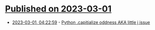 # [Published on 2023-03-01](index.md)

* [2023-03-01, 04:22:59](https://lobste.rs/s/9culnk/python_capitialize_oddness_aka_little_j) - [Python .capitialize oddness AKA little j issue](https://jjasghar.github.io/blog/2023/02/28/python-.capitialize-oddness-aka-little-j-issue/)
